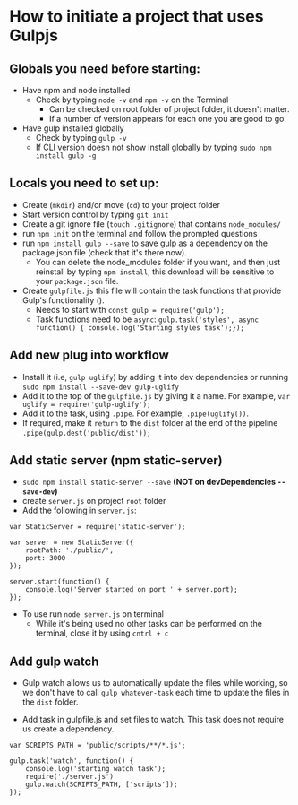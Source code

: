 # How to initiate a project that uses Gulpjs

## Globals you need before starting:

* Have npm and node installed
    * Check by typing `node -v` and `npm -v` on the Terminal
        * Can be checked on root folder of project folder, it doesn't matter. 
        * If a number of version appears for each one you are good to go.
* Have gulp installed globally
    * Check by typing `gulp -v`
    * If CLI version doesn not show install globally by typing `sudo npm install gulp -g`

## Locals you need to set up:

* Create (`mkdir`) and/or move (`cd`) to your project folder
* Start version control by typing `git init`
* Create a git ignore file (`touch .gitignore`) that contains `node_modules/`
* run `npm init` on the terminal and follow the prompted questions
* run `npm install gulp --save` to save gulp as a dependency on the package.json file (check that it's there now).
    * You can delete the node_modules folder if you want, and then just reinstall by typing `npm install`, this download will be sensitive to your `package.json` file.
* Create `gulpfile.js` this file will contain the task functions that provide Gulp's functionality ().
    * Needs to start with `const gulp = require('gulp');`
    * Task functions need to be `async`:
    `gulp.task('styles', async function() {
    console.log('Starting styles task');});`

## Add new plug into workflow

* Install it (i.e, `gulp uglify`) by adding it into dev dependencies or running `sudo npm install --save-dev gulp-uglify`
* Add it to the top of the `gulpfile.js` by giving it a name. For example, `var uglify = require('gulp-uglify');`
* Add it to the task, using `.pipe`. For example, `.pipe(uglify())`.
* If required, make it `return` to the `dist` folder at the end of the pipeline `.pipe(gulp.dest('public/dist'));`

## Add static server (npm static-server)

* `sudo npm install static-server --save` **(NOT on devDependencies `--save-dev`)**
* create `server.js` on project `root` folder
* Add the following in `server.js`:
```
var StaticServer = require('static-server');

var server = new StaticServer({
    rootPath: './public/',
    port: 3000
});

server.start(function() {
    console.log('Server started on port ' + server.port);
});
``` 
* To use run `node server.js` on terminal
    * While it's being used no other tasks can be performed on the terminal, close it by using `cntrl + c`

## Add gulp watch

* Gulp watch allows us to automatically update the files while working, so we don't have to call `gulp whatever-task` each time to update the files in the `dist` folder.

* Add task in gulpfile.js and set files to watch. This task does not require us create a dependency.
```
var SCRIPTS_PATH = 'public/scripts/**/*.js';

gulp.task('watch', function() {
    console.log('starting watch task');
    require('./server.js')
    gulp.watch(SCRIPTS_PATH, ['scripts']);
});
```